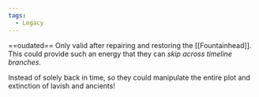```yaml
---
tags:
  - Legacy
---
```

==oudated==
Only valid after repairing and restoring the [[Fountainhead]]. 
This could provide such an energy that they can *skip across timeline branches.*

Instead of solely back in time, so they could manipulate the entire plot and extinction of lavish and ancients!
